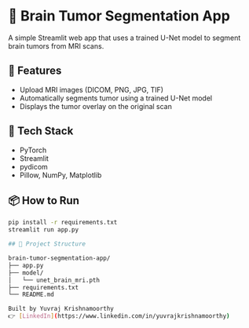 # 🧠 Brain Tumor Segmentation App

A simple Streamlit web app that uses a trained U-Net model to segment brain tumors from MRI scans.

## 🚀 Features

- Upload MRI images (DICOM, PNG, JPG, TIF)
- Automatically segments tumor using a trained U-Net model
- Displays the tumor overlay on the original scan

## 🧪 Tech Stack

- PyTorch
- Streamlit
- pydicom
- Pillow, NumPy, Matplotlib

## 📦 How to Run

```bash
pip install -r requirements.txt
streamlit run app.py

## 📁 Project Structure

brain-tumor-segmentation-app/
├── app.py
├── model/
│   └── unet_brain_mri.pth
├── requirements.txt
└── README.md

Built by Yuvraj Krishnamoorthy  
👉 [LinkedIn](https://www.linkedin.com/in/yuvrajkrishnamoorthy)